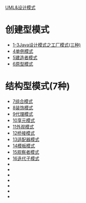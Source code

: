 [UML&设计模式](http://design-patterns.readthedocs.io/zh_CN/latest/read_uml.html)

# 创建型模式
- [1-3Java设计模式之工厂模式(三种)](http://geek.csdn.net/news/detail/109419)
- [4单例模式](http://blog.csdn.net/jason0539/article/details/23297037/)
- [5建造者模式](http://blog.csdn.net/xu__cg/article/details/52923835)
- [6原型模式](https://www.cnblogs.com/java-my-life/archive/2012/04/11/2439387.html)

# 结构型模式(7种)
- [7组合模式](https://www.cnblogs.com/draem0507/p/3794844.html)
- [8装饰模式](https://www.cnblogs.com/chenxing818/p/4705919.html)
- [9代理模式](http://www.importnew.com/26116.html)
- [10享元模式](http://blog.csdn.net/xu__cg/article/details/53054439)
- [11外观模式](https://www.cnblogs.com/jingmoxukong/p/4233631.html)
- [12桥接模式](http://www.importnew.com/6857.html)
- [13适配器模式](https://www.cnblogs.com/java-my-life/archive/2012/04/13/2442795.html)
- [14模板模式](http://blog.csdn.net/zhengzhb/article/details/7405608)
- [15观察者模式](https://www.cnblogs.com/java-my-life/archive/2012/05/16/2502279.html)
- [16迭代子模式]()
- []()
- []()
- []()
- []()
- []()
- []()
- []()
